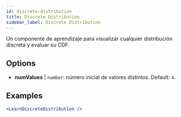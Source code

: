 ```yaml
---
id: discrete-distribution
title: Discrete Distribution
sidebar_label: Discrete Distribution
---
```


Un componente de aprendizaje para visualizar cualquier distribución discreta y evaluar su CDF.

## Options

* __numValues__ | `number`: número inicial de valores distintos. Default: `4`.


## Examples

```jsx live
<LearnDiscreteDistribution />
```

